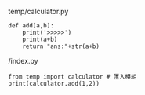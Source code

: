 



temp/calculator.py
```
def add(a,b):
    print('>>>>>')
    print(a+b)
    return "ans:"+str(a+b)
```
/index.py
```
from temp import calculator # 匯入模組
print(calculator.add(1,2))
```